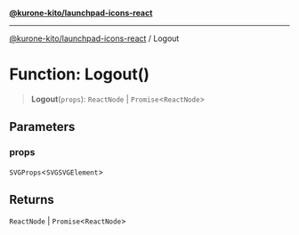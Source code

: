 [**@kurone-kito/launchpad-icons-react**](../README.md)

***

[@kurone-kito/launchpad-icons-react](../globals.md) / Logout

# Function: Logout()

> **Logout**(`props`): `ReactNode` \| `Promise`\<`ReactNode`\>

## Parameters

### props

`SVGProps`\<`SVGSVGElement`\>

## Returns

`ReactNode` \| `Promise`\<`ReactNode`\>

